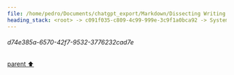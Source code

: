 ```yaml
---
file: /home/pedro/Documents/chatgpt_export/Markdown/Dissecting Writing Style Topics.md
heading_stack: <root> -> c091f035-c809-4c99-999e-3c9f1a0bca92 -> System -> 4e26b9e5-7363-4eac-9fb3-e6fd55f02123 -> System -> aaa25e2d-f881-450a-9ac5-02b072f07858 -> User -> 67069467-5e90-4551-8707-782ef7e5155b -> Assistant -> Writing Style Analysis -> Ten Topics with Heading Outlines for Similar Dissection -> aaa2aaf6-a3f4-40d3-9cb3-e2dd0330500a -> User -> c9eb3cf7-892d-4f42-832f-a784e780d05e -> Assistant -> Comprehensive Analysis of the Writing Style -> 10 Topics with Outlines for Headings -> 1. Understanding Python's Decorators -> aaa23978-80f1-4fee-88bf-334965678a1e -> User -> 758e9cec-bea5-4f76-ac6c-be6bb51a482c -> Assistant -> Comprehensive Analysis of the Writing Style of the Post -> aaa2bfb0-6fa7-4832-97b1-8cb6f06ff066 -> User -> 06bf9663-7e46-478f-833f-87d30d37fec4 -> Assistant -> Introduction: The Asynchronous and Synchronous Dilemma -> Part 1: Understanding Synchronous Iterators -> Part 2: Delving into Asynchronous Iterators -> Part 3: Comparative Analysis -> Conclusion: The Balanced Iterator Diet -> Additional Resources -> aaa2d2ee-f38f-42b6-8cfc-9545ba1da3b7 -> User -> d74e385a-6570-42f7-9532-3776232cad7e
---
```

###### d74e385a-6570-42f7-9532-3776232cad7e
[parent ⬆️](#aaa2d2ee-f38f-42b6-8cfc-9545ba1da3b7)
